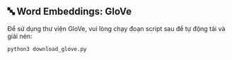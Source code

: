 ## 🔤 Word Embeddings: GloVe

Để sử dụng thư viện GloVe, vui lòng chạy đoạn script sau để tự động tải và giải nén:

```bash
python3 download_glove.py
